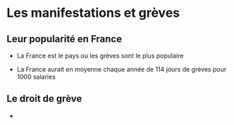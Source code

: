 # Les manifestations et grèves

## Leur popularité en France

- La France est le pays ou les grèves sont le plus populaire

- La France aurait en moyenne chaque année de 114 jours de grèves pour 1000 salaries

## Le droit de grève

- 